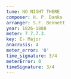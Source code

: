 ```yaml
---
tune: NO NIGHT THERE
composer: H. P. Danks
arranger: S.F. Bennett
year: 1826-1888
meter: 7.7.7.3.
key: E♭ Major
anacrusis: 4
meter_error: '0'
time_signature: 3/4
meterError: 0
timeSignature: 3/4
---
```

